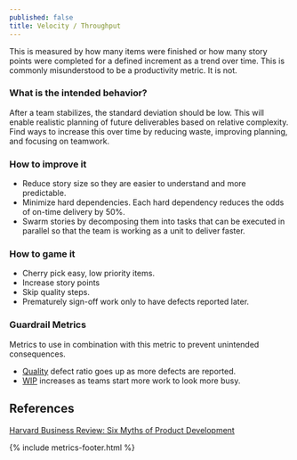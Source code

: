 ```yaml
---
published: false
title: Velocity / Throughput
---
```


This is measured by how many items were finished or how many story points were completed for a defined increment as a
trend over time. This is commonly misunderstood to be a productivity metric. It is not.

### What is the intended behavior?

After a team stabilizes, the standard deviation should be low. This will enable realistic planning of future
deliverables based on relative complexity. Find ways to increase this over time by reducing waste, improving planning,
and focusing on teamwork.

### How to improve it

- Reduce story size so they are easier to understand and more predictable.
- Minimize hard dependencies. Each hard dependency reduces the odds of on-time
  delivery by 50%.
- Swarm stories by decomposing them into tasks that can be executed in parallel so that the team is working as a unit to deliver faster.

### How to game it

- Cherry pick easy, low priority items.
- Increase story points
- Skip quality steps.
- Prematurely sign-off work only to have defects reported later.

### Guardrail Metrics

Metrics to use in combination with this metric to prevent unintended consequences.

- [Quality](./quality.html) defect ratio goes up as more defects are reported.
- [WIP](./work-in-progress.html) increases as teams start more work to look more
  busy.

## References

[Harvard Business Review: Six Myths of Product Development](https://hbr.org/2012/05/six-myths-of-product-development)

{% include metrics-footer.html %}
